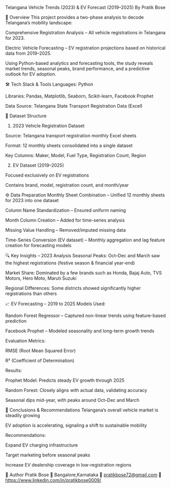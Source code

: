 Telangana Vehicle Trends (2023) & EV Forecast (2019–2025)
By Pratik Bose

📌 Overview
This project provides a two-phase analysis to decode Telangana’s mobility landscape:

Comprehensive Registration Analysis – All vehicle registrations in Telangana for 2023.

Electric Vehicle Forecasting – EV registration projections based on historical data from 2019–2025.

Using Python-based analytics and forecasting tools, the study reveals market trends, seasonal peaks, brand performance, and a predictive outlook for EV adoption.

🛠 Tech Stack & Tools
Languages: Python

Libraries: Pandas, Matplotlib, Seaborn, Scikit-learn, Facebook Prophet

Data Source: Telangana State Transport Registration Data (Excel)

📂 Dataset Structure
1. 2023 Vehicle Registration Dataset

Source: Telangana transport registration monthly Excel sheets

Format: 12 monthly sheets consolidated into a single dataset

Key Columns: Maker, Model, Fuel Type, Registration Count, Region

2. EV Dataset (2019–2025)

Focused exclusively on EV registrations

Contains brand, model, registration count, and month/year

⚙ Data Preparation
Monthly Sheet Combination – Unified 12 monthly sheets for 2023 into one dataset

Column Name Standardization – Ensured uniform naming

Month Column Creation – Added for time-series analysis

Missing Value Handling – Removed/imputed missing data

Time-Series Conversion (EV dataset) – Monthly aggregation and lag feature creation for forecasting models

🔍 Key Insights – 2023 Analysis
Seasonal Peaks: Oct–Dec and March saw the highest registrations (festive season & financial year-end)

Market Share: Dominated by a few brands such as Honda, Bajaj Auto, TVS Motors, Hero Moto, Maruti Suzuki

Regional Differences: Some districts showed significantly higher registrations than others

📈 EV Forecasting – 2019 to 2025
Models Used:

Random Forest Regressor – Captured non-linear trends using feature-based prediction

Facebook Prophet – Modeled seasonality and long-term growth trends

Evaluation Metrics:

RMSE (Root Mean Squared Error)

R² (Coefficient of Determination)

Results:

Prophet Model: Predicts steady EV growth through 2025

Random Forest: Closely aligns with actual data, validating accuracy

Seasonal dips mid-year, with peaks around Oct–Dec and March

📌 Conclusions & Recommendations
Telangana’s overall vehicle market is steadily growing

EV adoption is accelerating, signaling a shift to sustainable mobility

Recommendations:

Expand EV charging infrastructure

Target marketing before seasonal peaks

Increase EV dealership coverage in low-registration regions

📧 Author
Pratik Bose
📍 Bangalore,Karnataka
📩 pratikbose72@gmail.com
🔗 https://www.linkedin.com/in/pratikbose0009/
